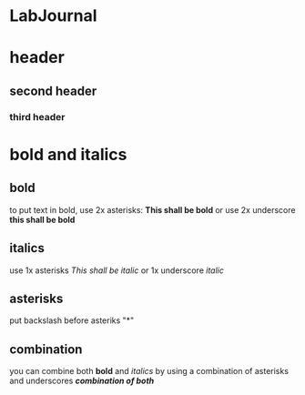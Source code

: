 # LabJournal

# header
## second header
### third header

# bold and italics

## bold
to put text in bold, use 2x asterisks: **This shall be bold**
or use 2x underscore __this shall be bold__

## italics
use 1x asterisks *This shall be italic*
or 1x underscore _italic_ 

## asterisks
put backslash before asteriks "\*"

## combination
you can combine both **bold** and *italics* by using a combination of asterisks and underscores
_**combination of both**_

